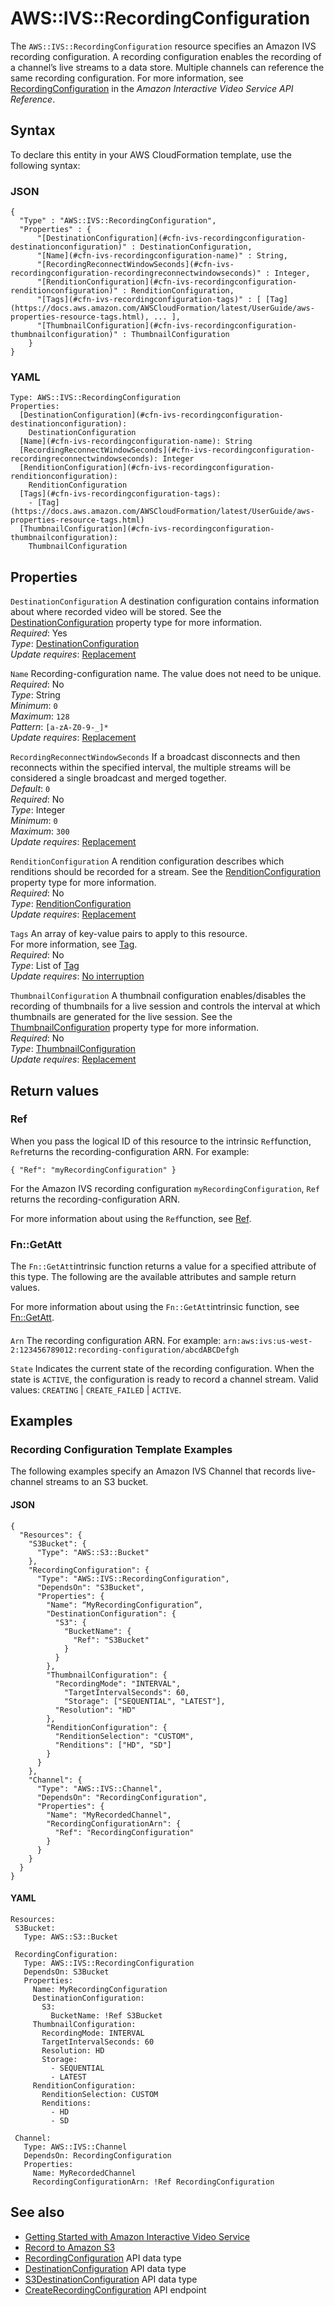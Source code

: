 # AWS::IVS::RecordingConfiguration<a name="aws-resource-ivs-recordingconfiguration"></a>

The `AWS::IVS::RecordingConfiguration` resource specifies an Amazon IVS recording configuration\. A recording configuration enables the recording of a channel’s live streams to a data store\. Multiple channels can reference the same recording configuration\. For more information, see [RecordingConfiguration](https://docs.aws.amazon.com/ivs/latest/APIReference/API_RecordingConfiguration.html) in the *Amazon Interactive Video Service API Reference*\.

## Syntax<a name="aws-resource-ivs-recordingconfiguration-syntax"></a>

To declare this entity in your AWS CloudFormation template, use the following syntax:

### JSON<a name="aws-resource-ivs-recordingconfiguration-syntax.json"></a>

```
{
  "Type" : "AWS::IVS::RecordingConfiguration",
  "Properties" : {
      "[DestinationConfiguration](#cfn-ivs-recordingconfiguration-destinationconfiguration)" : DestinationConfiguration,
      "[Name](#cfn-ivs-recordingconfiguration-name)" : String,
      "[RecordingReconnectWindowSeconds](#cfn-ivs-recordingconfiguration-recordingreconnectwindowseconds)" : Integer,
      "[RenditionConfiguration](#cfn-ivs-recordingconfiguration-renditionconfiguration)" : RenditionConfiguration,
      "[Tags](#cfn-ivs-recordingconfiguration-tags)" : [ [Tag](https://docs.aws.amazon.com/AWSCloudFormation/latest/UserGuide/aws-properties-resource-tags.html), ... ],
      "[ThumbnailConfiguration](#cfn-ivs-recordingconfiguration-thumbnailconfiguration)" : ThumbnailConfiguration
    }
}
```

### YAML<a name="aws-resource-ivs-recordingconfiguration-syntax.yaml"></a>

```
Type: AWS::IVS::RecordingConfiguration
Properties: 
  [DestinationConfiguration](#cfn-ivs-recordingconfiguration-destinationconfiguration): 
    DestinationConfiguration
  [Name](#cfn-ivs-recordingconfiguration-name): String
  [RecordingReconnectWindowSeconds](#cfn-ivs-recordingconfiguration-recordingreconnectwindowseconds): Integer
  [RenditionConfiguration](#cfn-ivs-recordingconfiguration-renditionconfiguration): 
    RenditionConfiguration
  [Tags](#cfn-ivs-recordingconfiguration-tags): 
    - [Tag](https://docs.aws.amazon.com/AWSCloudFormation/latest/UserGuide/aws-properties-resource-tags.html)
  [ThumbnailConfiguration](#cfn-ivs-recordingconfiguration-thumbnailconfiguration): 
    ThumbnailConfiguration
```

## Properties<a name="aws-resource-ivs-recordingconfiguration-properties"></a>

`DestinationConfiguration`  <a name="cfn-ivs-recordingconfiguration-destinationconfiguration"></a>
A destination configuration contains information about where recorded video will be stored\. See the [ DestinationConfiguration](aws-properties-ivs-recordingconfiguration-destinationconfiguration.md) property type for more information\.  
*Required*: Yes  
*Type*: [DestinationConfiguration](aws-properties-ivs-recordingconfiguration-destinationconfiguration.md)  
*Update requires*: [Replacement](https://docs.aws.amazon.com/AWSCloudFormation/latest/UserGuide/using-cfn-updating-stacks-update-behaviors.html#update-replacement)

`Name`  <a name="cfn-ivs-recordingconfiguration-name"></a>
Recording\-configuration name\. The value does not need to be unique\.  
*Required*: No  
*Type*: String  
*Minimum*: `0`  
*Maximum*: `128`  
*Pattern*: `[a-zA-Z0-9-_]*`  
*Update requires*: [Replacement](https://docs.aws.amazon.com/AWSCloudFormation/latest/UserGuide/using-cfn-updating-stacks-update-behaviors.html#update-replacement)

`RecordingReconnectWindowSeconds`  <a name="cfn-ivs-recordingconfiguration-recordingreconnectwindowseconds"></a>
If a broadcast disconnects and then reconnects within the specified interval, the multiple streams will be considered a single broadcast and merged together\.  
*Default*: `0`  
*Required*: No  
*Type*: Integer  
*Minimum*: `0`  
*Maximum*: `300`  
*Update requires*: [Replacement](https://docs.aws.amazon.com/AWSCloudFormation/latest/UserGuide/using-cfn-updating-stacks-update-behaviors.html#update-replacement)

`RenditionConfiguration`  <a name="cfn-ivs-recordingconfiguration-renditionconfiguration"></a>
A rendition configuration describes which renditions should be recorded for a stream\. See the [RenditionConfiguration](aws-properties-ivs-recordingconfiguration-renditionconfiguration.md) property type for more information\.  
*Required*: No  
*Type*: [RenditionConfiguration](aws-properties-ivs-recordingconfiguration-renditionconfiguration.md)  
*Update requires*: [Replacement](https://docs.aws.amazon.com/AWSCloudFormation/latest/UserGuide/using-cfn-updating-stacks-update-behaviors.html#update-replacement)

`Tags`  <a name="cfn-ivs-recordingconfiguration-tags"></a>
An array of key\-value pairs to apply to this resource\.  
For more information, see [Tag](https://docs.aws.amazon.com/AWSCloudFormation/latest/UserGuide/aws-properties-resource-tags.html)\.  
*Required*: No  
*Type*: List of [Tag](https://docs.aws.amazon.com/AWSCloudFormation/latest/UserGuide/aws-properties-resource-tags.html)  
*Update requires*: [No interruption](https://docs.aws.amazon.com/AWSCloudFormation/latest/UserGuide/using-cfn-updating-stacks-update-behaviors.html#update-no-interrupt)

`ThumbnailConfiguration`  <a name="cfn-ivs-recordingconfiguration-thumbnailconfiguration"></a>
A thumbnail configuration enables/disables the recording of thumbnails for a live session and controls the interval at which thumbnails are generated for the live session\. See the [ThumbnailConfiguration](aws-properties-ivs-recordingconfiguration-thumbnailconfiguration.md) property type for more information\.  
*Required*: No  
*Type*: [ThumbnailConfiguration](aws-properties-ivs-recordingconfiguration-thumbnailconfiguration.md)  
*Update requires*: [Replacement](https://docs.aws.amazon.com/AWSCloudFormation/latest/UserGuide/using-cfn-updating-stacks-update-behaviors.html#update-replacement)

## Return values<a name="aws-resource-ivs-recordingconfiguration-return-values"></a>

### Ref<a name="aws-resource-ivs-recordingconfiguration-return-values-ref"></a>

When you pass the logical ID of this resource to the intrinsic `Ref`function, `Ref`returns the recording\-configuration ARN\. For example:

 `{ "Ref": "myRecordingConfiguration" }` 

For the Amazon IVS recording configuration `myRecordingConfiguration`, `Ref` returns the recording\-configuration ARN\.

For more information about using the `Ref`function, see [Ref](https://docs.aws.amazon.com/AWSCloudFormation/latest/UserGuide/intrinsic-function-reference-ref.html)\.

### Fn::GetAtt<a name="aws-resource-ivs-recordingconfiguration-return-values-fn--getatt"></a>

The `Fn::GetAtt`intrinsic function returns a value for a specified attribute of this type\. The following are the available attributes and sample return values\.

For more information about using the `Fn::GetAtt`intrinsic function, see [Fn::GetAtt](https://docs.aws.amazon.com/AWSCloudFormation/latest/UserGuide/intrinsic-function-reference-getatt.html)\.

#### <a name="aws-resource-ivs-recordingconfiguration-return-values-fn--getatt-fn--getatt"></a>

`Arn`  <a name="Arn-fn::getatt"></a>
The recording configuration ARN\. For example: `arn:aws:ivs:us-west-2:123456789012:recording-configuration/abcdABCDefgh`

`State`  <a name="State-fn::getatt"></a>
Indicates the current state of the recording configuration\. When the state is `ACTIVE`, the configuration is ready to record a channel stream\. Valid values: `CREATING` \| `CREATE_FAILED` \| `ACTIVE`\.

## Examples<a name="aws-resource-ivs-recordingconfiguration--examples"></a>



### Recording Configuration Template Examples<a name="aws-resource-ivs-recordingconfiguration--examples--Recording_Configuration_Template_Examples"></a>

The following examples specify an Amazon IVS Channel that records live\-channel streams to an S3 bucket\.

#### JSON<a name="aws-resource-ivs-recordingconfiguration--examples--Recording_Configuration_Template_Examples--json"></a>

```
{
  "Resources": {
    "S3Bucket": {
      "Type": "AWS::S3::Bucket"
    },
    "RecordingConfiguration": {
      "Type": "AWS::IVS::RecordingConfiguration",
      "DependsOn": "S3Bucket",
      "Properties": {
        "Name": “MyRecordingConfiguration”,
        "DestinationConfiguration": {
          "S3": {
            "BucketName": {
              "Ref": "S3Bucket"
            }
          }
        },
        "ThumbnailConfiguration": {
          "RecordingMode": "INTERVAL",
            "TargetIntervalSeconds": 60,
            "Storage": ["SEQUENTIAL", "LATEST"],
          "Resolution": "HD"
        },
        "RenditionConfiguration": {
          "RenditionSelection": "CUSTOM",
          "Renditions": ["HD", "SD"]
        }
      }
    },
    "Channel": {
      "Type": "AWS::IVS::Channel",
      "DependsOn": "RecordingConfiguration",
      "Properties": {
        "Name": "MyRecordedChannel",
        "RecordingConfigurationArn": {
          "Ref": "RecordingConfiguration"
        }
      }
    }
  }
}
```

#### YAML<a name="aws-resource-ivs-recordingconfiguration--examples--Recording_Configuration_Template_Examples--yaml"></a>

```
Resources:
 S3Bucket:
   Type: AWS::S3::Bucket

 RecordingConfiguration:
   Type: AWS::IVS::RecordingConfiguration
   DependsOn: S3Bucket
   Properties:
     Name: MyRecordingConfiguration
     DestinationConfiguration:
       S3:
         BucketName: !Ref S3Bucket
     ThumbnailConfiguration:
       RecordingMode: INTERVAL
       TargetIntervalSeconds: 60
       Resolution: HD
       Storage:
         - SEQUENTIAL
         - LATEST
     RenditionConfiguration:
       RenditionSelection: CUSTOM
       Renditions:
         - HD
         - SD

 Channel:
   Type: AWS::IVS::Channel
   DependsOn: RecordingConfiguration
   Properties:
     Name: MyRecordedChannel
     RecordingConfigurationArn: !Ref RecordingConfiguration
```

## See also<a name="aws-resource-ivs-recordingconfiguration--seealso"></a>
+ [Getting Started with Amazon Interactive Video Service](https://docs.aws.amazon.com/ivs/latest/userguide/GSIVS.html)
+ [Record to Amazon S3](https://docs.aws.amazon.com/ivs/latest/userguide/record-to-S3.html)
+ [RecordingConfiguration](https://docs.aws.amazon.com/ivs/latest/APIReference/API_RecordingConfiguration.html) API data type
+ [DestinationConfiguration](https://docs.aws.amazon.com/ivs/latest/APIReference/API_DestinationConfiguration.html) API data type
+ [S3DestinationConfiguration](https://docs.aws.amazon.com/ivs/latest/APIReference/API_S3DestinationConfiguration.html) API data type
+ [CreateRecordingConfiguration](https://docs.aws.amazon.com/ivs/latest/APIReference/API_CreateRecordingConfiguration.html) API endpoint